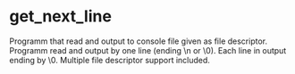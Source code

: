 # get_next_line
Programm that read and output to console file given as file descriptor. Programm read and output by one line (ending \n or \0). Each line in output ending by \0. Multiple file descriptor support included.
